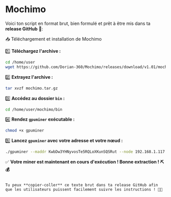 # Mochimo
Voici ton script en format brut, bien formulé et prêt à être mis dans ta **release GitHub** 🚀:


📥 Téléchargement et installation de Mochimo

1️⃣ **Téléchargez l'archive :**
```bash
cd /home/user
wget https://github.com/Dorian-360/Mochimo/releases/download/v1.01/mochimo.tar.gz
```

2️⃣ **Extrayez l'archive :**
```bash
tar xvzf mochimo.tar.gz
```

3️⃣ **Accédez au dossier `bin` :**
```bash
cd /home/user/mochimo/bin
```

4️⃣ **Rendez `gpuminer` exécutable :**
```bash
chmod +x gpuminer
```

5️⃣ **Lancez `gpuminer` avec votre adresse et votre nœud :**
```bash
./gpuminer --maddr KwbDw3YHNyvosTe5RQLoXKunSQSRut --node 192.168.1.117 --log-level 5
```

✅ **Votre miner est maintenant en cours d'exécution ! Bonne extraction ! ⛏️💰**
```

Tu peux **copier-coller** ce texte brut dans ta release GitHub afin que les utilisateurs puissent facilement suivre les instructions ! 🚀🔥
